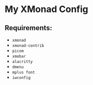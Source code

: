 # My XMonad Config

## Requirements:

- `xmonad`
- `xmonad-contrib`
- `picom`
- `xmobar`
- `alacritty`
- `dmenu`
- `mplus font`
- `iwconfig`

